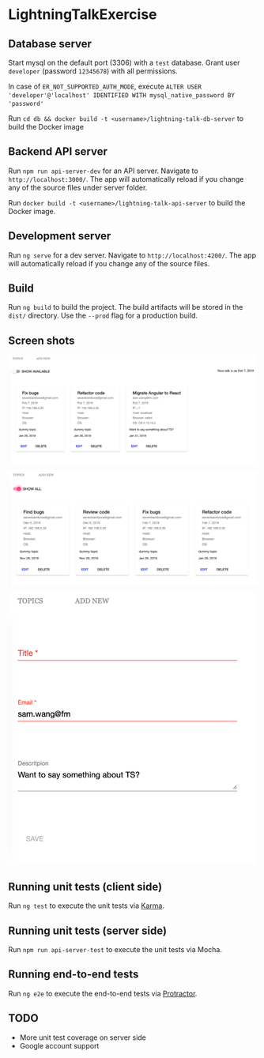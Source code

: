 # LightningTalkExercise

## Database server
Start mysql on the default port (3306) with a `test` database. Grant user `developer` (password `12345678`) with all permissions.

In case of `ER_NOT_SUPPORTED_AUTH_MODE`, execute `ALTER USER 'developer'@'localhost' IDENTIFIED WITH mysql_native_password BY 'password'`

Run `cd db && docker build -t <username>/lightning-talk-db-server` to build the Docker image

## Backend API server

Run `npm run api-server-dev` for an API server. Navigate to `http://localhost:3000/`. The app will automatically reload if you change any of the source files under server folder.

Run `docker build -t <username>/lightning-talk-api-server` to build the Docker image.

## Development server

Run `ng serve` for a dev server. Navigate to `http://localhost:4200/`. The app will automatically reload if you change any of the source files.

## Build

Run `ng build` to build the project. The build artifacts will be stored in the `dist/` directory. Use the `--prod` flag for a production build.

## Screen shots

![Topics for Next Talk](./img/topics_for_next_talk.png)

![All topics](./img/all_topics.png)

![Topic Editor](./img/topic_editor.png)

## Running unit tests (client side)

Run `ng test` to execute the unit tests via [Karma](https://karma-runner.github.io).

## Running unit tests (server side)

Run `npm run api-server-test` to execute the unit tests via Mocha.

## Running end-to-end tests

Run `ng e2e` to execute the end-to-end tests via [Protractor](http://www.protractortest.org/).

## TODO

* More unit test coverage on server side
* Google account support
